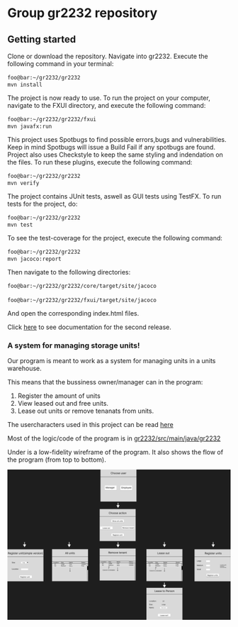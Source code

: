 # Group gr2232 repository 

## Getting started

Clone or download the repository. Navigate into gr2232. Execute the following command in your terminal:

```console
foo@bar:~/gr2232/gr2232
mvn install
```

The project is now ready to use. 
To run the project on your computer, navigate to the FXUI directory, and execute the following command:

```console
foo@bar:~/gr2232/gr2232/fxui
mvn javafx:run
```

This project uses Spotbugs to find possible errors,bugs and vulnerabilities. Keep in mind Spotbugs will issue a Build Fail if any spotbugs are found. Project also uses Checkstyle to keep the same styling and indendation on the files. To run these plugins, execute the following command:

```console
foo@bar:~/gr2232/gr2232
mvn verify
```

The project contains JUnit tests, aswell as GUI tests using TestFX.
To run tests for the project, do:

```console
foo@bar:~/gr2232/gr2232
mvn test
```

To see the test-coverage for the project, execute the following command:
```console
foo@bar:~/gr2232/gr2232
mvn jacoco:report
```
Then navigate to the following directories:
```console
foo@bar:~/gr2232/gr2232/core/target/site/jacoco

foo@bar:~/gr2232/gr2232/fxui/target/site/jacoco
```
And open the corresponding index.html files. 
 

Click [here](gr2232/docs/release2/readme.md) to see documentation for the second release. 



### **A system for managing storage units!**

Our program is meant to work as a system for managing units in a units warehouse.

This means that the bussiness owner/manager can in the program:

1. Register the amount of units 
2. View leased out and free units. 
3. Lease out units or remove tenanats from units. 

The usercharacters used in this project can be read [here](brukerhistorier.md)

Most of the logic/code of the program is in [gr2232/src/main/java/gr2232](gr2232/src/main/java/gr2232) 

Under is a low-fidelity wireframe of the program. It also shows the flow of the program (from top to bottom). 

![Semantic description of image](gr2232/docs/release1/low-fidelity-wireframePNG.png "low-fidelity-wireframePNG")

